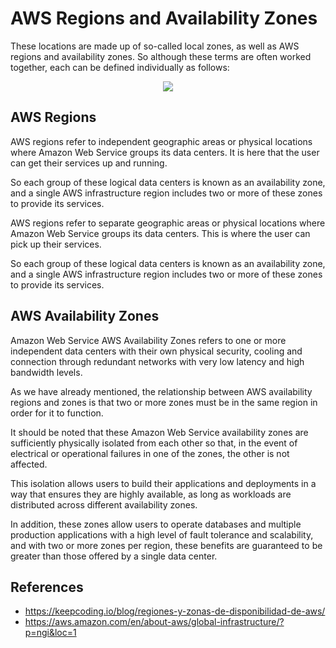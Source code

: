 # AWS Regions and Availability Zones

These locations are made up of so-called local zones, as well as AWS regions and availability zones. So although these terms are often worked together, each can be defined individually as follows:

<p align="center">
  <img src="https://github.com/dimasx010/knowledge/assets/105082657/c32efc96-f935-4e63-ab99-9ceaf3e24e8c">
</p>

## AWS Regions

AWS regions refer to independent geographic areas or physical locations where Amazon Web Service groups its data centers. It is here that the user can get their services up and running.

So each group of these logical data centers is known as an availability zone, and a single AWS infrastructure region includes two or more of these zones to provide its services.

AWS regions refer to separate geographic areas or physical locations where Amazon Web Service groups its data centers. This is where the user can pick up their services.

So each group of these logical data centers is known as an availability zone, and a single AWS infrastructure region includes two or more of these zones to provide its services.

## AWS Availability Zones

Amazon Web Service AWS Availability Zones refers to one or more independent data centers with their own physical security, cooling and connection through redundant networks with very low latency and high bandwidth levels.

As we have already mentioned, the relationship between AWS availability regions and zones is that two or more zones must be in the same region in order for it to function.

It should be noted that these Amazon Web Service availability zones are sufficiently physically isolated from each other so that, in the event of electrical or operational failures in one of the zones, the other is not affected.

This isolation allows users to build their applications and deployments in a way that ensures they are highly available, as long as workloads are distributed across different availability zones.

In addition, these zones allow users to operate databases and multiple production applications with a high level of fault tolerance and scalability, and with two or more zones per region, these benefits are guaranteed to be greater than those offered by a single data center.

## References
- https://keepcoding.io/blog/regiones-y-zonas-de-disponibilidad-de-aws/
- https://aws.amazon.com/en/about-aws/global-infrastructure/?p=ngi&loc=1